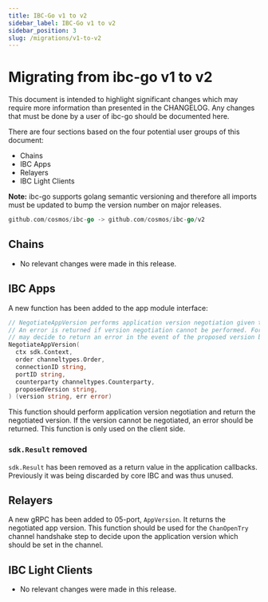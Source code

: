 ```yaml
---
title: IBC-Go v1 to v2
sidebar_label: IBC-Go v1 to v2
sidebar_position: 3
slug: /migrations/v1-to-v2
---
```

# Migrating from ibc-go v1 to v2

This document is intended to highlight significant changes which may require more information than presented in the CHANGELOG.
Any changes that must be done by a user of ibc-go should be documented here.

There are four sections based on the four potential user groups of this document:

- Chains
- IBC Apps
- Relayers
- IBC Light Clients

**Note:** ibc-go supports golang semantic versioning and therefore all imports must be updated to bump the version number on major releases.

```go
github.com/cosmos/ibc-go -> github.com/cosmos/ibc-go/v2
```

## Chains

- No relevant changes were made in this release.

## IBC Apps

A new function has been added to the app module interface:

```go
// NegotiateAppVersion performs application version negotiation given the provided channel ordering, connectionID, portID, counterparty and proposed version.
// An error is returned if version negotiation cannot be performed. For example, an application module implementing this interface
// may decide to return an error in the event of the proposed version being incompatible with it's own
NegotiateAppVersion(
  ctx sdk.Context,
  order channeltypes.Order,
  connectionID string,
  portID string,
  counterparty channeltypes.Counterparty,
  proposedVersion string,
) (version string, err error)
```

This function should perform application version negotiation and return the negotiated version. If the version cannot be negotiated, an error should be returned. This function is only used on the client side.

### `sdk.Result` removed

`sdk.Result` has been removed as a return value in the application callbacks. Previously it was being discarded by core IBC and was thus unused.

## Relayers

A new gRPC has been added to 05-port, `AppVersion`. It returns the negotiated app version. This function should be used for the `ChanOpenTry` channel handshake step to decide upon the application version which should be set in the channel.

## IBC Light Clients

- No relevant changes were made in this release.
